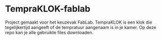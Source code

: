 # TempraKLOK-fablab

Project gemaakt voor het keuzevak FabLab. TempraKLOK is een klok die tegelijkertijd aangeeft of de tempratuur aangenaam is in je kamer.
Op deze repo kan je alle gebruikte files downloaden.
